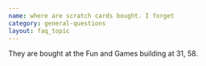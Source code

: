 ```yaml
---
name: where are scratch cards bought. I forget
category: general-questions
layout: faq_topic
---
```

They are bought at the Fun and Games building at 31, 58.